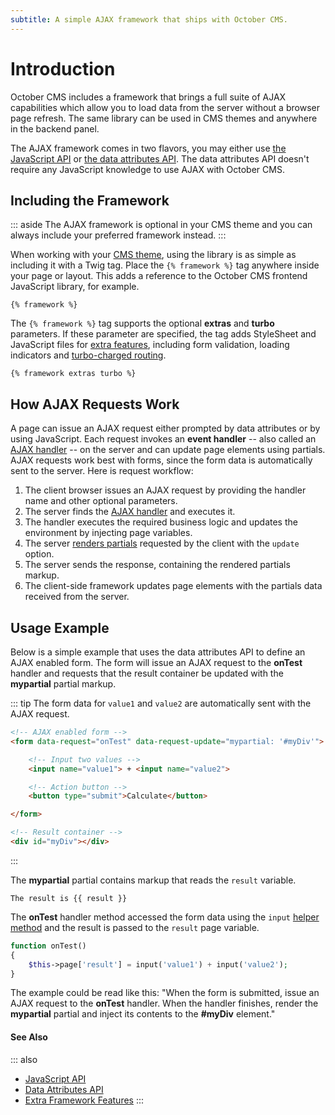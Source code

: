 ```yaml
---
subtitle: A simple AJAX framework that ships with October CMS.
---
```

# Introduction

October CMS includes a framework that brings a full suite of AJAX capabilities which allow you to load data from the server without a browser page refresh. The same library can be used in CMS themes and anywhere in the backend panel.

The AJAX framework comes in two flavors, you may either use [the JavaScript API](./javascript-api.md) or [the data attributes API](./attributes-api.md). The data attributes API doesn't require any JavaScript knowledge to use AJAX with October CMS.

## Including the Framework

::: aside
The AJAX framework is optional in your CMS theme and you can always include your preferred framework instead.
:::

When working with your [CMS theme](../../cms/themes/themes.md), using the library is as simple as including it with a Twig tag. Place the `{% framework %}` tag anywhere inside your page or layout. This adds a reference to the October CMS frontend JavaScript library, for example.

```twig
{% framework %}
```

The `{% framework %}` tag supports the optional **extras** and **turbo** parameters. If these parameter are specified, the tag adds StyleSheet and JavaScript files for [extra features](./extras.md), including form validation, loading indicators and [turbo-charged routing](./turbo-router.md).

```twig
{% framework extras turbo %}
```

## How AJAX Requests Work

A page can issue an AJAX request either prompted by data attributes or by using JavaScript. Each request invokes an **event handler** -- also called an [AJAX handler](./handlers.md) -- on the server and can update page elements using partials. AJAX requests work best with forms, since the form data is automatically sent to the server. Here is request workflow:

1. The client browser issues an AJAX request by providing the handler name and other optional parameters.
2. The server finds the [AJAX handler](./handlers.md) and executes it.
3. The handler executes the required business logic and updates the environment by injecting page variables.
4. The server [renders partials](./update-partials.md) requested by the client with the `update` option.
5. The server sends the response, containing the rendered partials markup.
6. The client-side framework updates page elements with the partials data received from the server.

## Usage Example

Below is a simple example that uses the data attributes API to define an AJAX enabled form. The form will issue an AJAX request to the **onTest** handler and requests that the result container be updated with the **mypartial** partial markup.

::: tip
The form data for `value1` and `value2` are automatically sent with the AJAX request.

```html
<!-- AJAX enabled form -->
<form data-request="onTest" data-request-update="mypartial: '#myDiv'">

    <!-- Input two values -->
    <input name="value1"> + <input name="value2">

    <!-- Action button -->
    <button type="submit">Calculate</button>

</form>

<!-- Result container -->
<div id="myDiv"></div>
```
:::

The **mypartial** partial contains markup that reads the `result` variable.

```twig
The result is {{ result }}
```

The **onTest** handler method accessed the form data using the `input` [helper method](../../extend/services/helpers.md) and the result is passed to the `result` page variable.

```php
function onTest()
{
    $this->page['result'] = input('value1') + input('value2');
}
```

The example could be read like this: "When the form is submitted, issue an AJAX request to the **onTest** handler. When the handler finishes, render the **mypartial** partial and inject its contents to the **#myDiv** element."

#### See Also

::: also
* [JavaScript API](./javascript-api.md)
* [Data Attributes API](./attributes-api.md)
* [Extra Framework Features](./extras.md)
:::
